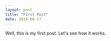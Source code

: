 ```yaml
---
layout: post
title: "First Post"
date: 2018-08-17
---
```

Well, this is my first post. Let's see how it works.
